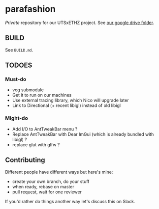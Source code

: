 # parafashion

*Private* repository for our UTSxETHZ project. See [our google drive folder](https://drive.google.com/drive/folders/1YJcQI7zYRa3qaVeT9jVHU1yS_E3X_eKo?usp=sharing).

## BUILD

See `BUILD.md`.

## TODOES

### Must-do

* vcg submodule
* Get it to run on our machines
* Use external tracing library, which Nico will upgrade later
* Link to Directional (+ recent libigl) instead of old libigl

### Might-do

* Add I/O to AntTweakBar menu ?
* Replace AntTweakBar with Dear ImGui (which is already bundled with libigl) ?
* replace glut with glfw ?

## Contributing

Different people have different ways but here's mine:

* create your own branch, do your stuff
* when ready, rebase on master
* pull request, wait for one reviewer

If you'd rather do things another way let's discuss this on Slack.
